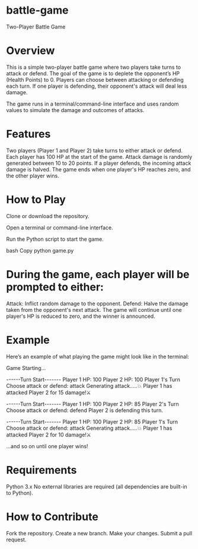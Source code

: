 # battle-game
Two-Player Battle Game
# Overview
This is a simple two-player battle game where two players take turns to attack or defend. The goal of the game is to deplete the opponent’s HP (Health Points) to 0. Players can choose between attacking or defending each turn. If one player is defending, their opponent's attack will deal less damage.

The game runs in a terminal/command-line interface and uses random values to simulate the damage and outcomes of attacks.

# Features
Two players (Player 1 and Player 2) take turns to either attack or defend.
Each player has 100 HP at the start of the game.
Attack damage is randomly generated between 10 to 20 points.
If a player defends, the incoming attack damage is halved.
The game ends when one player's HP reaches zero, and the other player wins.
# How to Play
Clone or download the repository.

Open a terminal or command-line interface.

Run the Python script to start the game.

bash
Copy
python game.py
# During the game, each player will be prompted to either:

Attack: Inflict random damage to the opponent.
Defend: Halve the damage taken from the opponent's next attack.
The game will continue until one player's HP is reduced to zero, and the winner is announced.

# Example
Here’s an example of what playing the game might look like in the terminal:


Game Starting...

------Turn Start-------
Player 1 HP: 100
Player 2 HP: 100
Player 1's Turn
Choose attack or defend: attack
Generating attack.....💥
Player 1 has attacked Player 2 for 15 damage!⚔️

------Turn Start-------
Player 1 HP: 100
Player 2 HP: 85
Player 2's Turn
Choose attack or defend: defend
Player 2 is defending this turn.

------Turn Start-------
Player 1 HP: 100
Player 2 HP: 85
Player 1's Turn
Choose attack or defend: attack
Generating attack.....💥
Player 1 has attacked Player 2 for 10 damage!⚔️

...and so on until one player wins!
# Requirements
Python 3.x
No external libraries are required (all dependencies are built-in to Python).
# How to Contribute
Fork the repository.
Create a new branch.
Make your changes.
Submit a pull request.
